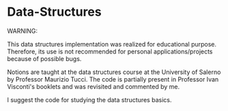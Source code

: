 # Data-Structures

WARNING: 

This data structures implementation was realized for educational purpose. Therefore, its use is not recommended for personal applications/projects because of possible bugs.

Notions are taught at the data structures course at the University of Salerno by Professor Maurizio Tucci.
The code is partially present in Professor Ivan Visconti's booklets and was revisited and commented by me.

I suggest the code for studying the data structures basics.